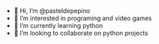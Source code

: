 - 👋 Hi, I’m @pasteldepepino
- 👀 I’m interested in programing and video games
- 🌱 I’m currently learning python
- 💞️ I’m looking to collaborate on python projects
